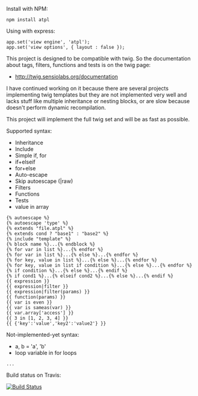 Install with NPM:

```
npm install atpl
```
	
Using with express:

```
app.set('view engine', 'atpl');
app.set('view options', { layout : false });
```

This project is designed to be compatible with twig.
So the documentation about tags, filters, functions and tests is on the twig page:
 * http://twig.sensiolabs.org/documentation
 
I have continued working on it because there are several projects implementing twig templates
but they are not implemented very well and lacks stuff like multiple inheritance or
nesting blocks, or are slow because doesn't perform dynamic recompilation.

This project will implement the full twig set and will be as fast as possible.

Supported syntax:

 * Inheritance
 * Include
 * Simple if, for
 * if+elseif
 * for+else
 * Auto-escape
 * Skip autoescape (|raw)
 * Filters
 * Functions
 * Tests
 * value in array

```
{% autoescape %}
{% autoescape 'type' %}
{% extends "file.atpl" %}
{% extends cond ? "base1" : "base2" %}
{% include "template" %}
{% block name %}...{% endblock %}
{% for var in list %}...{% endfor %}
{% for var in list %}...{% else %}...{% endfor %}
{% for key, value in list %}...{% else %}...{% endfor %}
{% for key, value in list if condition %}...{% else %}...{% endfor %}
{% if condition %}...{% else %}...{% endif %}
{% if cond1 %}...{% elseif cond2 %}...{% else %}...{% endif %}
{{ expression }}
{{ expression|filter }}
{{ expression|filter(params) }}
{{ function(params) }}
{{ var is even }}
{{ var is sameas(var) }}
{{ var.array['access'] }}
{{ 3 in [1, 2, 3, 4] }}
{{ {'key':'value','key2':'value2'} }}
```

Not-implemented-yet syntax:

 * a, b = 'a', 'b'
 * loop variable in for loops

```
...
```

Build status on Travis:

[![Build Status](https://secure.travis-ci.org/soywiz/atpl.js.png)](http://travis-ci.org/#!/soywiz/atpl.js)

